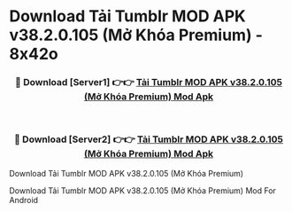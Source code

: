 # Download Tải Tumblr MOD APK v38.2.0.105 (Mở Khóa Premium) - 8x42o


<div align="center">
<h3>🔴 Download [Server1] 👉👉 <a href="https://apk-comot.site?title=Tải_Tumblr_MOD_APK_v38.2.0.105_(Mở_Khóa_Premium)">Tải Tumblr MOD APK v38.2.0.105 (Mở Khóa Premium) Mod Apk</a></h3><br>
<h3>🔴 Download [Server2] 👉👉 <a href="https://apk-comot.site?title=Tải_Tumblr_MOD_APK_v38.2.0.105_(Mở_Khóa_Premium)">Tải Tumblr MOD APK v38.2.0.105 (Mở Khóa Premium) Mod Apk</a></h3>
</div>



Download Tải Tumblr MOD APK v38.2.0.105 (Mở Khóa Premium) 

Download Tải Tumblr MOD APK v38.2.0.105 (Mở Khóa Premium) Mod For Android